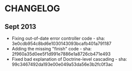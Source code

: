 CHANGELOG
=========

Sept 2013
---------

- Fixing out-of-date error controller code - sha: 3e0cdb954c8bd6e1030143093bcafb401a791187
- Adding the missing "finish" code - sha: 2f960a35d0ee5f1d991e7886e1a8726cb471e493
- Fixed bad explanation of Doctrine-level cascading - sha: 99c3467492da193e00e049a53da56e3b2fc0f3ac

